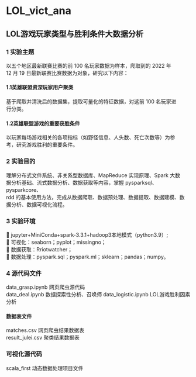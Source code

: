 # LOL_vict_ana
## LOL游戏玩家类型与胜利条件大数据分析
### 1 实验主题 <br>
以五个地区最新联赛比赛的前 100 名玩家数据为样本，爬取到的 2022 年<br>
12 月 19 日最新联赛比赛数据为对象，研究以下内容：<br>
#### 1.1英雄联盟资深玩家用户聚类 <br>
基于爬取并清洗后的数据集，提取可量化的特征数据，对这前 100 名玩家进<br>
行分类。<br>
#### 1.2英雄联盟游戏的重要获胜条件 <br>
以玩家每场游戏相关的各项指标（如野怪信息、人头数、死亡次数等）为参<br>
考，研究游戏胜利的重要条件。<br>
###  2 实验目的 <br>
理解分布式文件系统、非关系型数据库、MapReduce 实现原理、Spark 大数<br>
据分析基础、流式数据分析、数据获取等内容，掌握 pysparksql、pysparkcore、<br>
rdd 的基本使用方法，完成从数据爬取、数据预处理、数据提取、数据建模、数<br>
据分析、数据可视化流程。<br>
###  3 实验环境 <br>
 jupyter+MiniConda+spark-3.3.1+hadoop3本地模式（python3.9）; <br>
 可视化：seaborn；pyplot；missingno；<br>
 数据获取：Rriotwatcher；<br>
 数据处理：pyspark.sql；pyspark.ml；sklearn；pandas；numpy。<br>
### 4 源代码文件
data_grasp.ipynb    网页爬虫源代码<br>
data_deal.ipynb    数据探索性分析、召唤师
data_logistic.ipynb LOL游戏胜利因素分析
#### 数据表文件
matches.csv    网页爬虫结果数据表<br>
result_julei.csv    聚类结果数据表

### 可视化源代码
scala_first    动态数据处理项目文件
